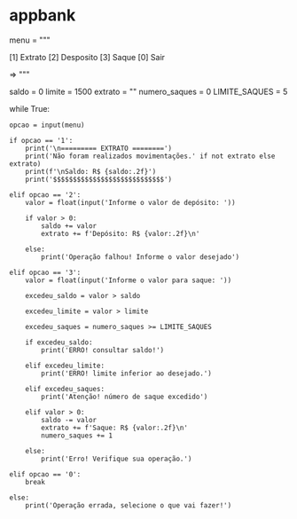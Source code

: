 # appbank
menu = """

[1] Extrato
[2] Desposito
[3] Saque
[0] Sair

=> """

saldo = 0
limite = 1500
extrato = ""
numero_saques = 0
LIMITE_SAQUES = 5

while True:

    opcao = input(menu)

    if opcao == '1':
        print('\n========= EXTRATO ========')
        print('Não foram realizados movimentações.' if not extrato else extrato)
        print(f'\nSaldo: R$ {saldo:.2f}')
        print('$$$$$$$$$$$$$$$$$$$$$$$$$$$$')

    elif opcao == '2':
        valor = float(input('Informe o valor de depósito: '))

        if valor > 0:
            saldo += valor
            extrato += f'Depósito: R$ {valor:.2f}\n'

        else:
            print('Operação falhou! Informe o valor desejado')

    elif opcao == '3':
        valor = float(input('Informe o valor para saque: '))

        excedeu_saldo = valor > saldo

        excedeu_limite = valor > limite

        excedeu_saques = numero_saques >= LIMITE_SAQUES

        if excedeu_saldo:
            print('ERRO! consultar saldo!')

        elif excedeu_limite:
            print('ERRO! limite inferior ao desejado.')

        elif excedeu_saques:
            print('Atenção! número de saque excedido')
        
        elif valor > 0:
            saldo -= valor
            extrato += f'Saque: R$ {valor:.2f}\n'
            numero_saques += 1

        else:
            print('Erro! Verifique sua operação.')

    elif opcao == '0':
        break

    else:
        print('Operação errada, selecione o que vai fazer!')
